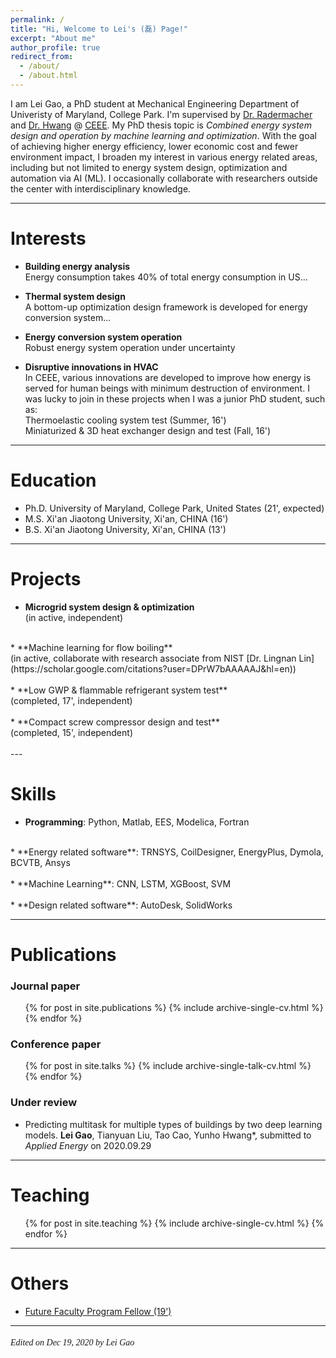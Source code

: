 ```yaml
---
permalink: /
title: "Hi, Welcome to Lei's (磊) Page!"
excerpt: "About me"
author_profile: true
redirect_from: 
  - /about/
  - /about.html
---
```


I am Lei Gao, a PhD student at Mechanical Engineering Department of Univeristy of Maryland, College Park. 
I'm supervised by [Dr. Radermacher](https://energy.umd.edu/clark/faculty/577/Reinhard-Radermacher) and 
[Dr. Hwang](https://enme.umd.edu/clark/faculty/549/Yunho-Hwang) @ [CEEE](https://ceee.umd.edu/). 
My PhD thesis topic is *Combined energy system design and operation by machine learning and optimization*.
With the goal of achieving higher energy efficiency, lower economic cost and fewer environment impact, I broaden 
my interest in various energy related areas, including but not limited to energy system design, optimization and 
automation via AI (ML). I occasionally collaborate with researchers outside the center with interdisciplinary knowledge.

---

Interests
======
* **Building energy analysis**<br>
Energy consumption takes 40% of total energy consumption in US...

* **Thermal system design**<br>
A bottom-up optimization design framework is developed for energy conversion system...

* **Energy conversion system operation**<br>
Robust energy system operation under uncertainty

* **Disruptive innovations in HVAC**<br>
In CEEE, various innovations are developed to improve how energy is served for human beings with minimum destruction of environment.
I was lucky to join in these projects when I was a junior PhD student, such as:<br> 
Thermoelastic cooling system test (Summer, 16')<br> 
Miniaturized & 3D heat exchanger design and test (Fall, 16')<br>

---

Education
======
- Ph.D. University of Maryland, College Park, United States (21', expected)
- M.S.  Xi'an Jiaotong University, Xi'an, CHINA (16')
- B.S.  Xi'an Jiaotong University, Xi'an, CHINA (13')

---

Projects
======
* **Microgrid system design & optimization** <br>
(in active, independent) <br>
 <br>
* **Machine learning for flow boiling** <br>
(in active, collaborate with research associate from NIST [Dr. Lingnan Lin](https://scholar.google.com/citations?user=DPrW7bAAAAAJ&hl=en)) <br>
 <br>
* **Low GWP & flammable refrigerant system test** <br>
(completed, 17', independent) <br>
 <br>
* **Compact screw compressor design and test** <br>
(completed, 15', independent) <br>
 <br>
---

Skills
======
* **Programming**: Python, Matlab, EES, Modelica, Fortran <br>
<br>
* **Energy related software**: TRNSYS, CoilDesigner, EnergyPlus, Dymola, BCVTB, Ansys <br>
<br>
* **Machine Learning**: CNN, LSTM, XGBoost, SVM <br>
<br>
* **Design related software**: AutoDesk, SolidWorks

---

Publications
======
### Journal paper
  <ul>{% for post in site.publications %}
    {% include archive-single-cv.html %}
  {% endfor %}</ul>

### Conference paper
  <ul>{% for post in site.talks %}
    {% include archive-single-talk-cv.html %}
  {% endfor %}</ul>

### Under review
- Predicting multitask for multiple types of buildings by two deep learning models. 
  **Lei Gao**, Tianyuan Liu, Tao Cao, Yunho Hwang\*, submitted to *Applied Energy* on 2020.09.29

---

Teaching
======
  <ul>{% for post in site.teaching %}
    {% include archive-single-cv.html %}
  {% endfor %}</ul>

---

Others
======
- [Future Faculty Program Fellow (19')](https://enme.umd.edu/news/story/lei-gao-admitted-into-the-future-faculty-program) <br>

---

######  <font face='Papyrus'>Edited on Dec 19, 2020 by Lei Gao</font>
